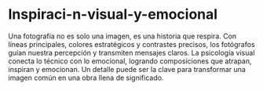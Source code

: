 # Inspiraci-n-visual-y-emocional
Una fotografía no es solo una imagen, es una historia que respira. Con líneas principales, colores estratégicos y contrastes precisos, los fotógrafos guían nuestra percepción y transmiten mensajes claros. La psicología visual conecta lo técnico con lo emocional, logrando composiciones que atrapan, inspiran y emocionan. Un detalle puede ser la clave para transformar una imagen común en una obra llena de significado.
